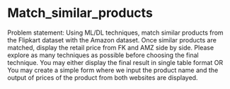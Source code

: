 # Match_similar_products
Problem statement: Using ML/DL techniques, match similar products from the Flipkart dataset with the Amazon dataset. Once similar products are matched, display the retail price from FK and AMZ side by side. Please explore as many techniques as possible before choosing the final technique. You may either display the final result in single table format OR You may create a simple form where we input the product name and the output of prices of the product from both websites are displayed.
